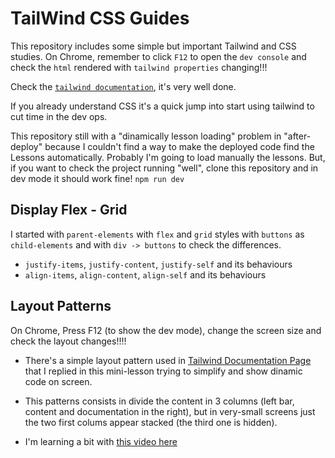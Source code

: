 # TailWind CSS Guides

This repository includes some simple but important Tailwind and CSS studies.
On Chrome, remember to click `F12` to open the `dev console` and check the `html` rendered with `tailwind properties` changing!!!

Check the [`tailwind documentation`](https://tailwindcss.com/docs), it's very well done.

If you already understand CSS it's a quick jump into start using tailwind to cut time in the dev ops.

This repository still with a "dinamically lesson loading" problem in "after-deploy" because I couldn't find a way to make the deployed code find the Lessons automatically.
Probably I'm going to load manually the lessons.
But, if you want to check the project running "well", clone this repository and in dev mode it should work fine! `npm run dev`

## Display Flex - Grid
I started with `parent-elements` with `flex` and `grid` styles with `buttons` as `child-elements` and with `div -> buttons` to check the differences.

- `justify-items`, `justify-content`, `justify-self` and its behaviours
- `align-items`, `align-content`, `align-self` and its behaviours

## Layout Patterns
On Chrome, Press F12 (to show the dev mode), change the screen size and check the layout changes!!!!

- There's a simple layout pattern used in [Tailwind Documentation Page](https://tailwindcss.com/docs) that I replied in this mini-lesson trying to simplify and show dinamic code on screen.
- This patterns consists in divide the content in 3 columns (left bar, content and documentation in the right), but in very-small screens just the two first colums appear stacked (the third one is hidden).

- I'm learning a bit with [this video here](https://www.youtube.com/watch?v=rbSPe1tJowY)